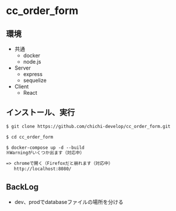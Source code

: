 # cc_order_form

## 環境

- 共通
  - docker
  - node.js
- Server
  - express
  - sequelize
- Client
  - React

## インストール、実行

```txt
$ git clone https://github.com/chichi-develop/cc_order_form.git

$ cd cc_order_form

$ docker-compose up -d --build
※Warningがいくつか出ます（対応中）

=> chromeで開く（Firefoxだと崩れます（対応中）
   http://localhost:8080/
```

## BackLog

- dev、prodでdatabaseファイルの場所を分ける
